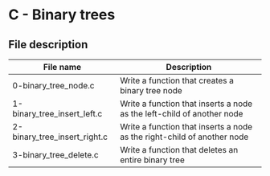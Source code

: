 # C - Binary trees

## File description

| File name                    | Description                                                             |
| ---------------------------- | ----------------------------------------------------------------------- |
| 0-binary_tree_node.c         | Write a function that creates a binary tree node                        |
| 1-binary_tree_insert_left.c  | Write a function that inserts a node as the left-child of another node  |
| 2-binary_tree_insert_right.c | Write a function that inserts a node as the right-child of another node |
| 3-binary_tree_delete.c       | Write a function that deletes an entire binary tree                     |
